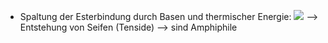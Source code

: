 - Spaltung der Esterbindung durch Basen und thermischer Energie:
![](Pasted%20image%2020240122181938.png)
--> Entstehung von Seifen (Tenside) 
--> sind Amphiphile



